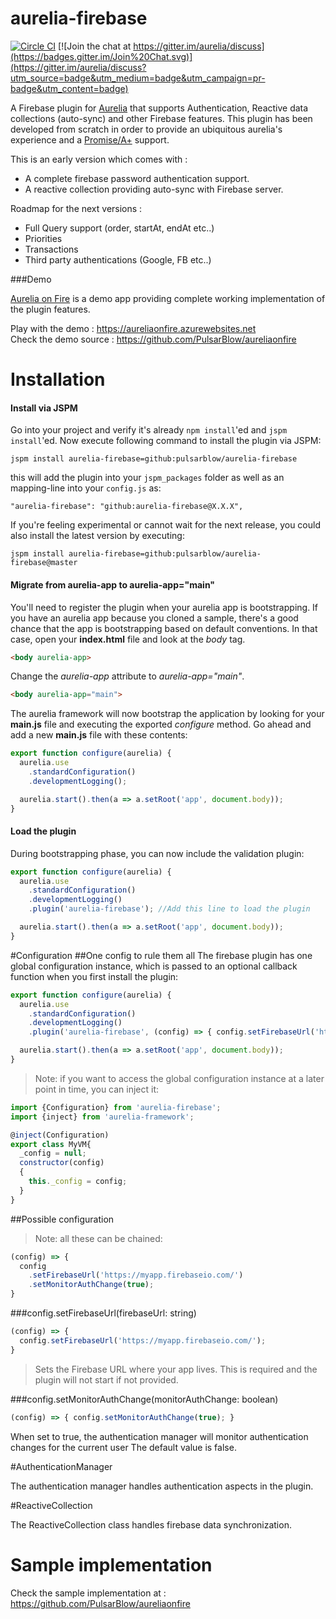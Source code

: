 # aurelia-firebase

 [![Circle CI](https://circleci.com/gh/PulsarBlow/aurelia-firebase/tree/master.svg?style=svg)](https://circleci.com/gh/PulsarBlow/aurelia-firebase/tree/master)   [![Join the chat at https://gitter.im/aurelia/discuss](https://badges.gitter.im/Join%20Chat.svg)](https://gitter.im/aurelia/discuss?utm_source=badge&utm_medium=badge&utm_campaign=pr-badge&utm_content=badge)

A Firebase plugin for [Aurelia](http://aurelia.io/) that supports Authentication, Reactive data collections (auto-sync) and other Firebase features. This plugin has been developed from scratch in order to provide an ubiquitous aurelia's experience and a [Promise/A+](https://promisesaplus.com/) support.

This is an early version which comes with :

- A complete firebase password authentication support.
- A reactive collection providing auto-sync with Firebase server.

Roadmap for the next versions :
 
* Full Query support (order, startAt, endAt etc..)
* Priorities
* Transactions
* Third party authentications (Google, FB etc..)

###Demo

[Aurelia on Fire](https://github.com/PulsarBlow/aureliaonfire) is a demo app providing complete working implementation of the plugin features.

Play with the demo : https://aureliaonfire.azurewebsites.net  
Check the demo source : https://github.com/PulsarBlow/aureliaonfire

# Installation


#### Install via JSPM
Go into your project and verify it's already `npm install`'ed and `jspm install`'ed. Now execute following command to install the plugin via JSPM:

```
jspm install aurelia-firebase=github:pulsarblow/aurelia-firebase
```

this will add the plugin into your `jspm_packages` folder as well as an mapping-line into your `config.js` as:

```
"aurelia-firebase": "github:aurelia-firebase@X.X.X",
```

If you're feeling experimental or cannot wait for the next release, you could also install the latest version by executing:
```
jspm install aurelia-firebase=github:pulsarblow/aurelia-firebase@master
```


#### Migrate from aurelia-app to aurelia-app="main"
You'll need to register the plugin when your aurelia app is bootstrapping. If you have an aurelia app because you cloned a sample, there's a good chance that the app is bootstrapping based on default conventions. In that case, open your **index.html** file and look at the *body* tag.
``` html
<body aurelia-app>
```
Change the *aurelia-app* attribute to *aurelia-app="main"*.
``` html
<body aurelia-app="main">
```
The aurelia framework will now bootstrap the application by looking for your **main.js** file and executing the exported *configure* method. Go ahead and add a new **main.js** file with these contents:

``` javascript
export function configure(aurelia) {
  aurelia.use
    .standardConfiguration()
    .developmentLogging();

  aurelia.start().then(a => a.setRoot('app', document.body));
}
```

#### Load the plugin
During bootstrapping phase, you can now include the validation plugin:

``` javascript
export function configure(aurelia) {
  aurelia.use
    .standardConfiguration()
    .developmentLogging()
    .plugin('aurelia-firebase'); //Add this line to load the plugin

  aurelia.start().then(a => a.setRoot('app', document.body));
}
```

#Configuration
##One config to rule them all
The firebase plugin has one global configuration instance, which is passed to an optional callback function when you first install the plugin:
``` javascript
export function configure(aurelia) {
  aurelia.use
    .standardConfiguration()
    .developmentLogging()
    .plugin('aurelia-firebase', (config) => { config.setFirebaseUrl('https://myapp.firebaseio.com/'); });

  aurelia.start().then(a => a.setRoot('app', document.body));
}
```

>Note: if you want to access the global configuration instance at a later point in time, you can inject it:
``` javascript
import {Configuration} from 'aurelia-firebase';
import {inject} from 'aurelia-framework';

@inject(Configuration)
export class MyVM{
  _config = null;
  constructor(config)
  {
    this._config = config;
  }
}
```

##Possible configuration
>Note: all these can be chained:
``` javascript
(config) => { 
  config
    .setFirebaseUrl('https://myapp.firebaseio.com/')
    .setMonitorAuthChange(true);
}
```

###config.setFirebaseUrl(firebaseUrl: string)
``` javascript
(config) => {
  config.setFirebaseUrl('https://myapp.firebaseio.com/');
}
```
> Sets the Firebase URL where your app lives.
> This is required and the plugin will not start if not provided.

###config.setMonitorAuthChange(monitorAuthChange: boolean)
``` javascript
(config) => { config.setMonitorAuthChange(true); }
```
When set to true, the authentication manager will monitor authentication changes for the current user 
The default value is false.

#AuthenticationManager

The authentication manager handles authentication aspects in the plugin.
 
#ReactiveCollection

The ReactiveCollection class handles firebase data synchronization.  

# Sample implementation
Check the sample implementation at : https://github.com/PulsarBlow/aureliaonfire

